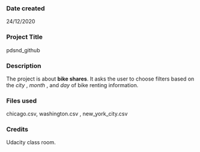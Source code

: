 ### Date created
24/12/2020

### Project Title
pdsnd_github

### Description
The project is about **bike shares**. It asks the user to choose filters based on the _city_ , _month_ , and _day_ of bike renting information.

### Files used
chicago.csv, washington.csv , new_york_city.csv

### Credits
Udacity class room.
